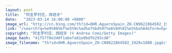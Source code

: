 ```yaml
---
layout: post
title:  "阿圭罗村庄，西班牙"
date:   "2023-03-14 16:00:00 +0800"
image_url: "http://cn.bing.com/th?id=OHR.AgueroSpain_ZH-CN9622864502_1920x1080.jpg&rf=LaDigue_1920x1080.jpg&pid=hp"
link: "/search?q=%e9%98%bf%e5%9c%ad%e7%bd%97%e6%9d%91%e5%ba%84&form=hpcapt&mkt=zh-cn"
copyright: "阿圭罗村庄，西班牙 (© Andrea Comi/Getty Images)"
image_hash: "41f57f8e340f1abefa61e0bdfb293cd0"
image_filename: "th?id=OHR.AgueroSpain_ZH-CN9622864502_1920x1080.jpg&rf=LaDigue_1920x1080.jpg&pid=hp"
---
```

